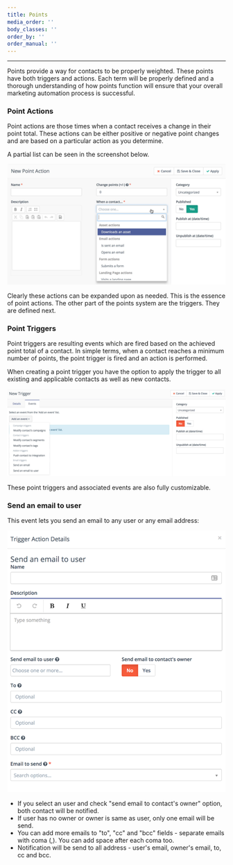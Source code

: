 ```yaml
---
title: Points
media_order: ''
body_classes: ''
order_by: ''
order_manual: ''
---
```


-------------

Points provide a way for contacts to be properly weighted. These points have both triggers and actions. Each term will be properly defined and a thorough understanding of how points function will ensure that your overall marketing automation process is successful.

### Point Actions

Point actions are those times when a contact receives a change in their point total. These actions can be either positive or negative point changes and are based on a particular action as you determine.

A partial list can be seen in the screenshot below.

![](new-point-action.jpg)

Clearly these actions can be expanded upon as needed. This is the essence of point actions. The other part of the points system are the triggers. They are defined next.

### Point Triggers

Point triggers are resulting events which are fired based on the achieved point total of a contact. In simple terms, when a contact reaches a minimum number of points, the point trigger is fired and an action is performed.

When creating a point trigger you have the option to apply the trigger to all existing and applicable contacts as well as new contacts.

![](new-point-trigger-action.jpg)

These point triggers and associated events are also fully customizable.

### Send an email to user

This event lets you send an email to any user or any email address:

![](send-an-email-to-user.png)

* If you select an user and check "send email to contact's owner" option, both contact will be notified.
* If user has no owner or owner is same as user, only one email will be send.
* You can add more emails to "to", "cc" and "bcc" fields - separate emails with coma (,). You can add space after each coma too.
* Notification will be send to all address - user's email, owner's email, to, cc and bcc.

